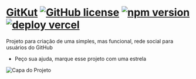 # [GitKut](https://alurakut-rl7qzkd7h-omausantos.vercel.app/)  [![GitHub license](https://img.shields.io/badge/license-MIT-blue.svg)](https://github.com/facebook/react/blob/main/LICENSE) [![npm version](https://img.shields.io/npm/v/react.svg?style=flat)](https://www.npmjs.com/package/react) [![deploy vercel](https://img.shields.io/badge/deploy-vercel-yellow)](https://vercel.com/)

Projeto para criação de uma simples, mas funcional, rede social para usuários do GitHub
- Peço sua ajuda, marque esse projeto com uma estrela

![Capa do Projeto](https://alura.mauricio.dev.br/print-projeto.PNG)

